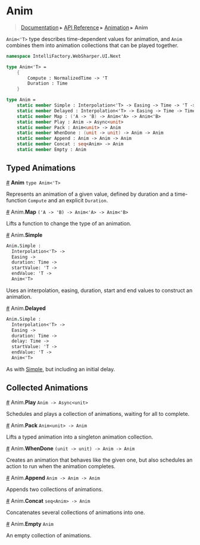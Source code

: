 # Anim
> [Documentation](../README.md) ▸ [API Reference](API.md) ▸ [Animation](Animation.md) ▸ **Anim**

`Anim<'T>` type describes time-dependent values for animation, and `Anim` combines them
into animation collections that can be played together.

```fsharp
namespace IntelliFactory.WebSharper.UI.Next

type Anim<'T> =
    {
        Compute : NormalizedTime -> 'T
        Duration : Time
    }

type Anim =
    static member Simple : Interpolation<'T> -> Easing -> Time -> 'T -> 'T -> Anim<'T>
    static member Delayed : Interpolation<'T> -> Easing -> Time -> Time -> 'T -> 'T -> Anim<'T>
    static member Map : ('A -> 'B) -> Anim<'A> -> Anim<'B>
    static member Play : Anim -> Async<unit>
    static member Pack : Anim<unit> -> Anim
    static member WhenDone : (unit -> unit) -> Anim -> Anim
    static member Append : Anim -> Anim -> Anim
    static member Concat : seq<Anim> -> Anim
    static member Empty : Anim
```

## Typed Animations

<a name="Anim" href="Anim">#</a> **Anim** `type Anim<'T>`

Represents an animation of a given value, defined by duration and a time-function `Compute`
and an explicit `Duration`.

<a name="Map" href="#Map">#</a> Anim.**Map** `('A -> 'B) -> Anim<'A> -> Anim<'B>`

Lifts a function to change the type of an animation.

<a name="Simple" href="#Simple">#</a> Anim.**Simple**

```fsharp
Anim.Simple :
  Interpolation<'T> ->
  Easing ->
  duration: Time ->
  startValue: 'T ->
  endValue: 'T ->
  Anim<'T>
```

Uses an interpolation, easing, duration, start and end values to construct an animation.

<a name="Delayed" href="#Delayed">#</a> Anim.**Delayed**

```fsharp
Anim.Simple :
  Interpolation<'T> ->
  Easing ->
  duration: Time ->
  delay: Time ->
  startValue: 'T ->
  endValue: 'T ->
  Anim<'T>
```
As with <a href="#Simple">Simple</a>, but including an initial delay.

## Collected Animations

<a name="Play" href="#Play">#</a> Anim.**Play** `Anim -> Async<unit>`

Schedules and plays a collection of animations, waiting for all to complete.

<a name="Pack" href="#Pack">#</a> Anim.**Pack** `Anim<unit> -> Anim`

Lifts a typed animation into a singleton animation collection.

<a name="WhenDone" href="#WhenDone">#</a> Anim.**WhenDone** `(unit -> unit) -> Anim -> Anim`

Creates an animation that behaves like the given one, but also
schedules an action to run when the animation completes.

<a name="Append" href="#Append">#</a> Anim.**Append** `Anim -> Anim -> Anim`

Appends two collections of animations.

<a name="Concat" href="#Concat">#</a> Anim.**Concat** `seq<Anim> -> Anim`

Concatenates several collections of animations into one.

<a name="Empty" href="#Empty">#</a> Anim.**Empty** `Anim`

An empty collection of animations.
